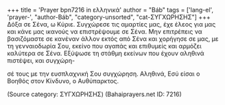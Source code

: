 +++
title = 'Prayer bpn7216 in ελληνικά'
author = "Báb"
tags = ['lang-el', 'prayer-', "author-Báb", "category-unsorted", "cat-ΣΥΓΧΩΡΗΣΗΣ"]
+++
∆όξα σε Σένα, ω Κύριε. Συγχώρεσε τις αµαρτίες µας, έχε έλεος για µας και κάνε µας ικανούς να επιστρέψουµε σε Σένα. Μην επιτρέπεις να βασιζόµαστε σε κανέναν άλλον εκτός από Σένα και χορήγησε σε µας, µε τη γενναιοδωρία Σου, εκείνο που αγαπάς και επιθυµείς και αρµόζει καλύτερα σε Σένα. Εξύψωσε τη στάθµη εκείνων που έχουν αληθινά πιστέψει, και συγχώρη-

σέ τους µε την ευσπλαχνική Σου συγχώρηση. Αληθινά, Εσύ είσαι ο Βοηθός στον Κίνδυνο, ο Αυθύπαρκτος.

(Source category: ΣΥΓΧΩΡΗΣΗΣ)
(Bahaiprayers.net ID: 7216)
